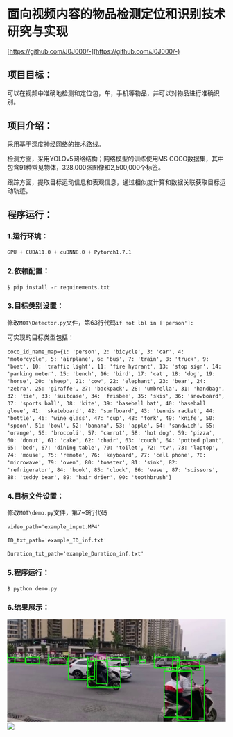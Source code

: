 # 面向视频内容的物品检测定位和识别技术研究与实现


[https://github.com/J0J000/-](https://github.com/J0J000/-)

## 项目目标：

可以在视频中准确地检测和定位包，车，手机等物品，并可以对物品进行准确识别。

## 项目介绍：
采用基于深度神经网络的技术路线。

检测方面，采用YOLOv5网络结构；网络模型的训练使用MS COCO数据集，其中包含91种常见物体，328,000张图像和2,500,000个标签。

跟踪方面，提取目标运动信息和表观信息，通过相似度计算和数据关联获取目标运动轨迹。

## 程序运行：
### 1.运行环境：

`GPU + CUDA11.0 + cuDNN8.0 + Pytorch1.7.1`

### 2.依赖配置：

`$ pip install -r requirements.txt`

### 3.目标类别设置：

修改`MOT\Detector.py`文件，第63行代码`if not lbl in ['person']:`

可实现的目标类型包括：

`coco_id_name_map={1: 'person', 2: 'bicycle', 3: 'car', 4: 'motorcycle', 5: 'airplane',
                   6: 'bus', 7: 'train', 8: 'truck', 9: 'boat', 10: 'traffic light',
                   11: 'fire hydrant', 13: 'stop sign', 14: 'parking meter', 15: 'bench',
                   16: 'bird', 17: 'cat', 18: 'dog', 19: 'horse', 20: 'sheep', 21: 'cow',
                   22: 'elephant', 23: 'bear', 24: 'zebra', 25: 'giraffe', 27: 'backpack',
                   28: 'umbrella', 31: 'handbag', 32: 'tie', 33: 'suitcase', 34: 'frisbee',
                   35: 'skis', 36: 'snowboard', 37: 'sports ball', 38: 'kite', 39: 'baseball bat',
                   40: 'baseball glove', 41: 'skateboard', 42: 'surfboard', 43: 'tennis racket',
                   44: 'bottle', 46: 'wine glass', 47: 'cup', 48: 'fork', 49: 'knife', 50: 'spoon',
                   51: 'bowl', 52: 'banana', 53: 'apple', 54: 'sandwich', 55: 'orange',
                   56: 'broccoli', 57: 'carrot', 58: 'hot dog', 59: 'pizza', 60: 'donut',
                   61: 'cake', 62: 'chair', 63: 'couch', 64: 'potted plant', 65: 'bed', 67: 'dining table',
                   70: 'toilet', 72: 'tv', 73: 'laptop', 74: 'mouse', 75: 'remote', 76: 'keyboard',
                   77: 'cell phone', 78: 'microwave', 79: 'oven', 80: 'toaster', 81: 'sink',
                   82: 'refrigerator', 84: 'book', 85: 'clock', 86: 'vase', 87: 'scissors',
                   88: 'teddy bear', 89: 'hair drier', 90: 'toothbrush'}`

### 4.目标文件设置：

修改`MOT\demo.py`文件，第7~9行代码

`video_path='example_input.MP4'`

`ID_txt_path='example_ID_inf.txt'`

`Duration_txt_path='example_Duration_inf.txt'`

### 5.程序运行：

`$ python demo.py`

### 6.结果展示：

![](https://github.com/J0J000/-/blob/main/output/1/det_frames/frames10.jpg)
![](https://github.com/J0J000/Multiple-Objects-Tracking/blob/main/output/4/c00ca5d7f86fd00082b20cea847e93f.png)

